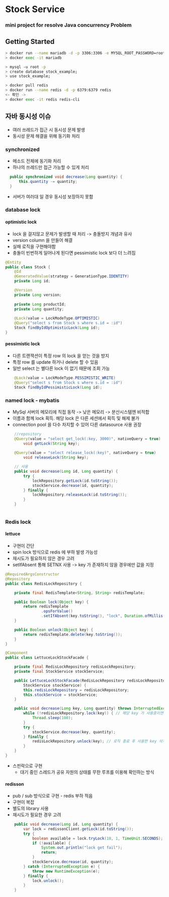 # Stock Service

### mini project for resolve Java concurrency Problem

## Getting Started

```bash
> docker run --name mariadb -d -p 3306:3306 -e MYSQL_ROOT_PASSWORD=root mariadb
> docker exec -it mariadb

> mysql -u root -p
> create database stock_example;
> use stock_example;

> docker pull redis
> docker run --name redis -d -p 6379:6379 redis
<- 확인 ->
> docker exec -it redis redis-cli 
```

## 자바 동시성 이슈

- 여러 쓰레드가 접근 시 동시성 문제 발생
- 동시성 문제 해결을 위해 동기화 처리

### synchronized

- 메소드 전체에 동기화 처리
- 하나의 쓰레드만 접근 가능할 수 있게 처리

 ```java
   public synchronized void decrease(Long quantity) {
       this.quantity -= quantity;
   }
``` 
- 서버가 여러대 일 경우 동시성 보장하지 못함


### database lock
#### optimistic lock
- lock 을 걸지않고 문제가 발생할 때 처리 -> 충돌방지 개념과 유사
- version column 을 만들어 해결
- 실패 로직을 구현해야함
- 충돌이 빈번하게 일어나게 된다면 pessimistic lock 보다 더 느려짐

~~~ java
@Entity
public class Stock {
	@Id
	@GeneratedValue(strategy = GenerationType.IDENTITY)
	private Long id;

	@Version
	private Long version;
	
	private Long productId;
	private Long quantity;
	
	@Lock(value = LockModeType.OPTIMISTIC)
    @Query("select s from Stock s where s.id = :id")
    Stock findByIdOptimisticLock(Long id);
}
~~~

#### pessimistic lock
- 다른 트랜잭션이 특정 row 의 lock 을 얻는 것을 방지
- 특정 row 를 update 하거나 delete 할 수 있음
- 일반 select 는 별다른 lock 이 없기 때문에 조회 가능
~~~ java
    @Lock(value = LockModeType.PESSIMISTIC_WRITE)
    @Query("select s from Stock s where s.id = :id")
    Stock findByIdPessimisticLock(Long id);
~~~

### named lock - mybatis
- MySql 서버의 메모리에 직접 동작 -> 낮은 메모리 -> 분산시스템엔 비적합
- 이름과 함께 lock 획득. 해당 lock 은 다른 세션에서 획득 및 해제 불가
- connection pool 을 다수 차지할 수 있어 다른 datasource 사용 권장

~~~java
    //repository
    @Query(value = "select get_lock(:key, 3000)", nativeQuery = true)
        void getLock(String key);
    
    @Query(value = "select release_lock(:key)", nativeQuery = true)
        void releaseLock(String key);

    // 사용
    public void decrease(Long id, Long quantity) {
		try {
			lockRepository.getLock(id.toString());
			stockService.decrease(id, quantity);
		} finally {
			lockRepository.releaseLock(id.toString());
		}
	}
    
~~~

### Redis lock
#### lettuce
- 구현이 간단
- spin lock 방식으로 redis 에 부하 발생 가능성
- 재시도가 필요하지 않은 경우 고려
- setIfAbsent 통해 SETNX 사용 -> key 가 존재하지 않을 경우에만 값을 지정
~~~ java
@RequiredArgsConstructor
@Repository
public class RedisLockRepository {

    private final RedisTemplate<String, String> redisTemplate;

    public Boolean lock(Object key) {
        return redisTemplate
                .opsForValue()
                .setIfAbsent(key.toString(), "lock", Duration.ofMillis(3000)); // lock 사용시간 3초
    }

    public Boolean unlock(Object key) {
        return redisTemplate.delete(key.toString());
    }
}

~~~
~~~java
@Component
public class LettuceLockStockFacade {

	private final RedisLockRepository redisLockRepository;
	private final StockService stockService;

	public LettuceLockStockFacade(RedisLockRepository redisLockRepository,
		StockService stockService) {
		this.redisLockRepository = redisLockRepository;
		this.stockService = stockService;
	}

	public void decrease(Long key, Long quantity) throws InterruptedException {
		while (!redisLockRepository.lock(key)) { // 해당 key 가 사용중이면 sleep 을 걸어 계속 대기(spin-lock)
			Thread.sleep(100);
		}
		try {
			stockService.decrease(key, quantity);
		} finally {
			redisLockRepository.unlock(key); // 로직 종료 후 사용한 key 삭제
		}
	}
}
~~~
- 스핀락으로 구현
    - 대기 중인 스레드가 공유 자원의 상태를 무한 루프를 이용해 확인하는 방식

#### redisson
- pub / sub 방식으로 구현 - redis 부하 적음
- 구현이 복잡
- 별도의 library 사용
- 재시도가 필요한 경우 고려

~~~java
    public void decrease(Long id, Long quantity) {
		var lock = redissonClient.getLock(id.toString());
		try {
			boolean available = lock.tryLock(10, 1, TimeUnit.SECONDS);
			if (!available) {
				System.out.println("lock get fail");
				return;
			}
			stockService.decrease(id, quantity);
		} catch (InterruptedException e) {
			throw new RuntimeException(e);
		} finally {
			lock.unlock();
		}
	}
~~~